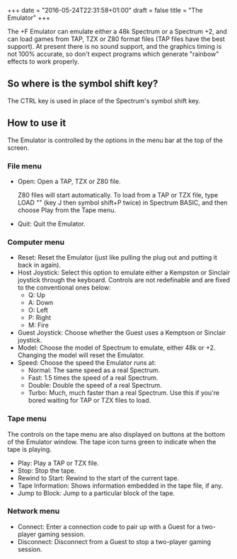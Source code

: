 +++
date = "2016-05-24T22:31:58+01:00"
draft = false
title = "The Emulator"
+++

The +F Emulator can emulate either a 48k Spectrum or a Spectrum +2, and can load games from TAP, TZX or Z80 format files (TAP files have the best support). At present there is no sound support, and the graphics timing is not 100% accurate, so don't expect programs which generate "rainbow" effects to work properly.

## So where is the symbol shift key?

The CTRL key is used in place of the Spectrum's symbol shift key.  

## How to use it

The Emulator is controlled by the options in the menu bar at the top of the screen.

### File menu

* Open: Open a TAP, TZX or Z80 file.
    
    Z80 files will start automatically. To load from a TAP or TZX file, type LOAD "" (key J then symbol shift+P twice) in
    Spectrum BASIC, and then choose Play from the Tape menu. 
  
* Quit: Quit the Emulator.

### Computer menu

* Reset: Reset the Emulator (just like pulling the plug out and putting it back in again).
* Host Joystick: Select this option to emulate either a Kempston or Sinclair joystick through the keyboard. Controls are not redefinable and are fixed to the conventional ones below:
    * Q: Up
    * A: Down
    * O: Left
    * P: Right
    * M: Fire
* Guest Joystick: Choose whether the Guest uses a Kemptson or Sinclair joystick.
* Model: Choose the model of Spectrum to emulate, either 48k or +2. Changing the model will reset the Emulator.
* Speed: Choose the speed the Emulator runs at:
    * Normal: The same speed as a real Spectrum.
    * Fast: 1.5 times the speed of a real Spectrum.
    * Double: Double the speed of a real Spectrum.
    * Turbo: Much, much faster than a real Spectrum. Use this if you're bored waiting for TAP or TZX files to load.

### Tape menu

The controls on the tape menu are also displayed on buttons at the bottom of the Emulator window. The tape icon turns
green to indicate when the tape is playing.

* Play: Play a TAP or TZX file.
* Stop: Stop the tape.
* Rewind to Start: Rewind to the start of the current tape.
* Tape Information: Shows information embedded in the tape file, if any.
* Jump to Block: Jump to a particular block of the tape.

### Network menu

* Connect: Enter a connection code to pair up with a Guest for a two-player gaming session.
* Disconnect: Disconnect from a Guest to stop a two-player gaming session.
